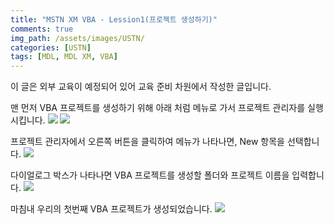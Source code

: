 ```yaml
---
title: "MSTN XM VBA - Lession1(프로젝트 생성하기)"
comments: true 
img_path: /assets/images/USTN/
categories: [USTN]
tags: [MDL, MDL XM, VBA]
---
```


이 글은 외부 교육이 예정되어 있어 교육 준비 차원에서 작성한 글입니다.

맨 먼저 VBA 프로젝트를 생성하기 위해 아래 처럼 메뉴로 가서 프로젝트 관리자를 실행시킵니다.
![](2011-07-05-16.jpg)
![](2011-07-05-17.jpg)


프로젝트 관리자에서 오른쪽 버튼을 클릭하여 메뉴가 나타나면, New 항목을 선택합니다.
![](2011-07-05-18.jpg)


다이얼로그 박스가 나타나면 VBA 프로젝트를 생성할 폴더와 프로젝트 이름을 입력합니다.
![](2011-07-05-19.jpg)

마침내 우리의 첫번째 VBA 프로젝트가 생성되었습니다.
![](2011-07-05-20.jpg)